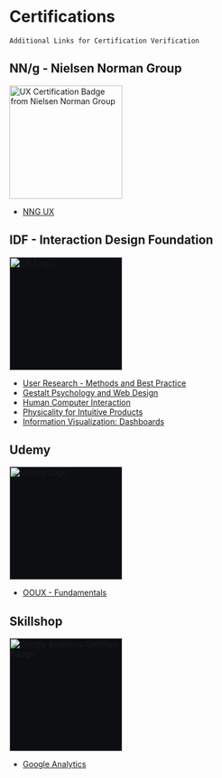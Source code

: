 # Certifications

    Additional Links for Certification Verification

## NN/g - Nielsen Norman Group 
<img src="https://media.nngroup.com/nng-uxc-badge.png" width="200" style="border:none;" alt="UX Certification Badge from Nielsen Norman Group" />

- [NNG UX](https://github.com/midwest-mackey/share/blob/main/Certificates/NNG/NNG-1008666-Mackey.pdf)

## IDF - Interaction Design Foundation
<img src="https://assets.interaction-design.org/img/ixdf-brand/ixdf-logo-full-inverse.svg?id=676b649bd3f811d02e041ff0597403d2" width="200" style="border:none; background-color:#0C0E12;" alt="IDF Logo" />

- [User Research - Methods and Best Practice](https://github.com/midwest-mackey/share/blob/main/Certificates/IDF/IDF-19562-User%20Research-Methods%20and%20Best%20Practices.jpg)
- [Gestalt Psychology and Web Design](https://github.com/midwest-mackey/share/blob/main/Certificates/IDF/IDF-19562-Gestalt%20Psychology%20and%20Web%20Design.jpg)
- [Human Computer Interaction](https://github.com/midwest-mackey/share/blob/main/Certificates/IDF/IDF-19562-Human%20Computer%20Interaction.jpg)
- [Physicality for Intuitive Products](https://github.com/midwest-mackey/share/blob/main/Certificates/IDF/IDF-19562-Physicality%20for%20Intuitive%20Products.jpg)
- [Information Visualization: Dashboards](https://github.com/midwest-mackey/share/blob/main/Certificates/IDF/IDF-19562-Information%20Visualization%20-%20Dashboards.jpg)

## Udemy 
<img src="https://logos-world.net/wp-content/uploads/2021/11/Udemy-Symbol.png" width="200" style="border:none; background-color:#0C0E12;" alt="Udemy Logo">

- [OOUX - Fundamentals](https://github.com/midwest-mackey/share/blob/main/Certificates/Udemy/UC-44550e75-10f2-4b53-9738-bb0c69613a72-Mackey.jpg)

## Skillshop
<img src="https://templates.images.credential.net/16722171176440784346699372916351.png" width="200" style="border:none; background-color:#0C0E12;" alt="Google Analytics Certified Badge">

- [Google Analytics](https://github.com/midwest-mackey/share/blob/main/Certificates/Skillshop/GoogleAnalyticsCertification-CalebMackey-Skillshop-cHJvZHVjdGlvbjg5MTI2.png)
